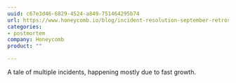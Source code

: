 ```yaml
---
uuid: c67e3d46-6829-4524-a849-751464295b74
url: https://www.honeycomb.io/blog/incident-resolution-september-retrospective/
categories:
- postmortem
company: Honeycomb
product: ""

---
```


A tale of multiple incidents, happening mostly due to fast growth.
